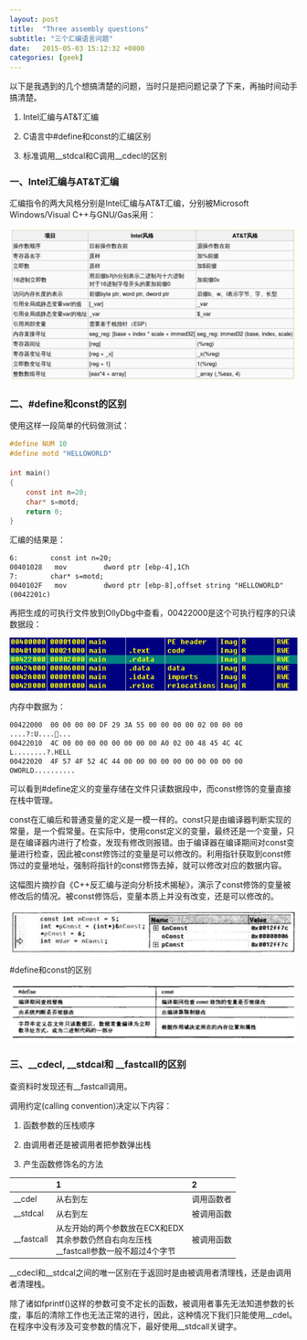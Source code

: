 ```yaml
---
layout: post
title:  "Three assembly questions"
subtitle: "三个汇编语言问题"
date:   2015-05-03 15:12:32 +0800
categories: [geek]
---
```


以下是我遇到的几个想搞清楚的问题，当时只是把问题记录了下来，再抽时间动手搞清楚。

1. Intel汇编与AT&T汇编

2. C语言中#define和const的汇编区别

3. 标准调用\_\_stdcal和C调用\_\_cdecl的区别

### 一、Intel汇编与AT&T汇编

汇编指令的两大风格分别是Intel汇编与AT&T汇编，分别被Microsoft Windows/Visual C++与GNU/Gas采用：

![](/images/assembly00.png)

### 二、#define和const的区别

使用这样一段简单的代码做测试：

```c
#define NUM 10
#define motd "HELLOWORLD"

int main()
{
    const int n=20;
    char* s=motd;
    return 0;
}
```

汇编的结果是：

```
6:        const int n=20;
00401028   mov         dword ptr [ebp-4],1Ch
7:        char* s=motd;
0040102F   mov         dword ptr [ebp-8],offset string "HELLOWORLD" (0042201c)
```

再把生成的可执行文件放到OllyDbg中查看，00422000是这个可执行程序的只读数据段：

![](/images/assembly01.png)

内存中数据为：

```
00422000  00 00 00 00 DF 29 3A 55 00 00 00 00 02 00 00 00  ....?:U.......
00422010  4C 00 00 00 00 00 00 00 00 A0 02 00 48 45 4C 4C  L........?.HELL
00422020  4F 57 4F 52 4C 44 00 00 00 00 00 00 00 00 00 00  OWORLD..........
```

可以看到#define定义的变量存储在文件只读数据段中，而const修饰的变量直接在栈中管理。

const在汇编后和普通变量的定义是一模一样的。const只是由编译器判断实现的常量，是一个假常量。在实际中，使用const定义的变量，最终还是一个变量，只是在编译器内进行了检查，发现有修改则报错。由于编译器在编译期间对const变量进行检查，因此被const修饰过的变量是可以修改的。利用指针获取到const修饰过的变量地址，强制将指针的const修饰去掉，就可以修改对应的数据内容。

这幅图片摘抄自《C++反汇编与逆向分析技术揭秘》，演示了const修饰的变量被修改后的情况。被const修饰后，变量本质上并没有改变，还是可以修改的。

![](/images/assembly02.png)

\#define和const的区别

![](/images/assembly03.png)

### 三、\_\_cdecl, \_\_stdcal和 \_\_fastcall的区别

查资料时发现还有\_\_fastcall调用。

调用约定(calling convention)决定以下内容：

1. 函数参数的压栈顺序

2. 由调用者还是被调用者把参数弹出栈

3. 产生函数修饰名的方法

|    |1   |2   |
|:---|:---|:---|
|__cdel|从右到左|调用函数者|
|__stdcal|从右到左|被调用函数|
|__fastcall|从左开始的两个参数放在ECX和EDX <br /> 其余参数仍然自右向左压栈 <br /> __fastcall参数一般不超过4个字节|被调用函数|

\_\_cdecl和\_\_stdcal之间的唯一区别在于返回时是由被调用者清理栈，还是由调用者清理栈。

除了诸如fprintf()这样的参数可变不定长的函数，被调用者事先无法知道参数的长度，事后的清除工作也无法正常的进行，因此，这种情况下我们只能使用\_\_cdel。在程序中没有涉及可变参数的情况下，最好使用\_\_stdcall关键字。
